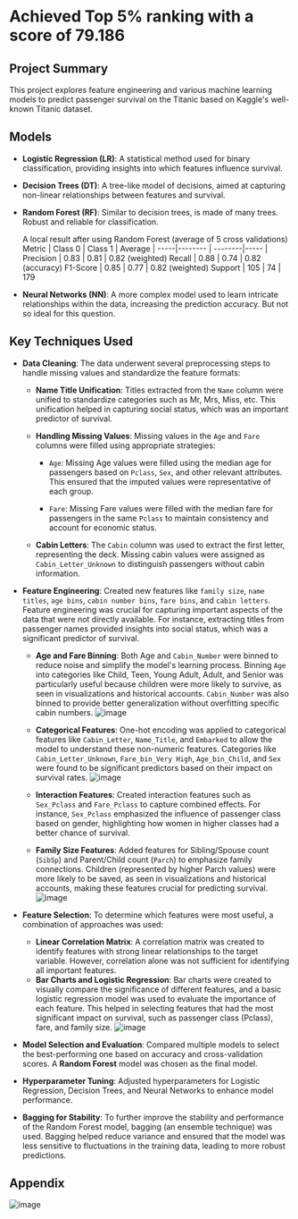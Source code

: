 # Achieved Top 5% ranking with a score of 79.186

## Project Summary
This project explores feature engineering and various machine learning models to predict passenger survival on the Titanic based on Kaggle's well-known Titanic dataset.

## Models
- **Logistic Regression (LR)**: A statistical method used for binary classification, providing insights into which features influence survival.

- **Decision Trees (DT)**: A tree-like model of decisions, aimed at capturing non-linear relationships between features and survival.

- **Random Forest (RF)**: Similar to decision trees, is made of many trees. Robust and reliable for classification.

  A local result after using Random Forest (average of 5 cross validations)
  Metric | Class 0 | Class 1 | Average
  | -----|-------- | --------|----- |
  Precision | 0.83 | 0.81 | 0.82 (weighted)
  Recall | 0.88 | 0.74 | 0.82 (accuracy)
  F1-Score | 0.85 | 0.77 | 0.82 (weighted)
  Support | 105 | 74 | 179

- **Neural Networks (NN)**: A more complex model used to learn intricate relationships within the data, increasing the prediction accuracy. But not so ideal for this question.

## Key Techniques Used

- **Data Cleaning**: The data underwent several preprocessing steps to handle missing values and standardize the feature formats:

  - **Name Title Unification**: Titles extracted from the `Name` column were unified to standardize categories such as Mr, Mrs, Miss, etc. This unification helped in capturing social status, which was an important predictor of survival.

  - **Handling Missing Values**: Missing values in the `Age` and `Fare` columns were filled using appropriate strategies:

    - `Age`: Missing Age values were filled using the median age for passengers based on `Pclass`, `Sex`, and other relevant attributes. This ensured that the imputed values were representative of each group.

    - `Fare`: Missing Fare values were filled with the median fare for passengers in the same `Pclass` to maintain consistency and account for economic status.

  - **Cabin Letters**: The `Cabin` column was used to extract the first letter, representing the deck. Missing cabin values were assigned as `Cabin_Letter_Unknown` to distinguish passengers without cabin information.

- **Feature Engineering**: Created new features like `family size`, `name titles`, `age bins`, `cabin number bins`, `fare bins`, and `cabin letters`. Feature engineering was crucial for capturing important aspects of the data that were not directly available. For instance, extracting titles from passenger names provided insights into social status, which was a significant predictor of survival.
  - **Age and Fare Binning**: Both Age and `Cabin_Number` were binned to reduce noise and simplify the model's learning process. Binning `Age` into categories like Child, Teen, Young Adult, Adult, and Senior was particularly useful because children were more likely to survive, as seen in visualizations and historical accounts. `Cabin_Number` was also binned to provide better generalization without overfitting specific cabin numbers.
    ![image](https://github.com/user-attachments/assets/f4209b11-7c63-41a6-bed0-7004f64ad52c)

  - **Categorical Features**: One-hot encoding was applied to categorical features like `Cabin_Letter`, `Name_Title`, and `Embarked` to allow the model to understand these non-numeric features. Categories like `Cabin_Letter_Unknown`, `Fare_bin_Very High`, `Age_bin_Child`, and `Sex` were found to be significant predictors based on their impact on survival rates.
    ![image](https://github.com/user-attachments/assets/6288c05c-37a9-42e0-8d58-caae7dad0586)

  - **Interaction Features**: Created interaction features such as `Sex_Pclass` and `Fare_Pclass` to capture combined effects. For instance, `Sex_Pclass` emphasized the influence of passenger class based on gender, highlighting how women in higher classes had a better chance of survival.

  - **Family Size Features**: Added features for Sibling/Spouse count (`SibSp`) and Parent/Child count (`Parch`) to emphasize family connections. Children (represented by higher Parch values) were more likely to be saved, as seen in visualizations and historical accounts, making these features crucial for predicting survival.
    ![image](https://github.com/user-attachments/assets/b253bc31-99b6-4965-88b1-e458eb0287ed)

- **Feature Selection**: To determine which features were most useful, a combination of approaches was used:
  - **Linear Correlation Matrix**: A correlation matrix was created to identify features with strong linear relationships to the target variable. However, correlation alone was not sufficient for identifying all important features.
  - **Bar Charts and Logistic Regression**: Bar charts were created to visually compare the significance of different features, and a basic logistic regression model was used to evaluate the importance of each feature. This helped in selecting features that had the most significant impact on survival, such as passenger class (Pclass), fare, and family size.
    ![image](https://github.com/user-attachments/assets/593e97e6-0805-4354-ac1e-b622c11fb03d)

- **Model Selection and Evaluation**: Compared multiple models to select the best-performing one based on accuracy and cross-validation scores. A **Random Forest** model was chosen as the final model.

- **Hyperparameter Tuning**: Adjusted hyperparameters for Logistic Regression, Decision Trees, and Neural Networks to enhance model performance.

- **Bagging for Stability**: To further improve the stability and performance of the Random Forest model, bagging (an ensemble technique) was used. Bagging helped reduce variance and ensured that the model was less sensitive to fluctuations in the training data, leading to more robust predictions.


## Appendix
![image](https://github.com/user-attachments/assets/3453f5c6-40fa-47f2-8568-44cf4b49b67f)
